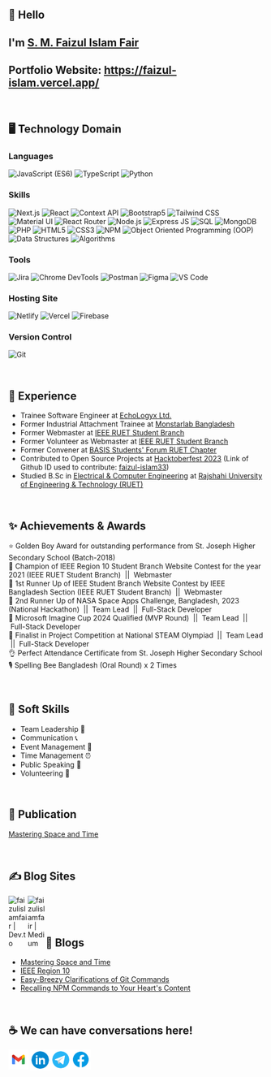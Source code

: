 ## 👋 Hello

## I'm [S. M. Faizul Islam Fair](https://faizul-islam.vercel.app/) 
## Portfolio Website: [<u>https://faizul-islam.vercel.app/</u>](https://faizul-islam.vercel.app/)

<br/>

## <b>🖥️ Technology Domain</b>
### <b>Languages</b>


![JavaScript (ES6)](https://img.shields.io/badge/javascript_(es6)-black?style=for-the-badge&logo=javascript&logoColor=F7DF1E)
![TypeScript](https://img.shields.io/badge/typescript-3178C6?style=for-the-badge&logo=typescript&logoColor=white)
![Python](https://img.shields.io/badge/Python-3776AB?style=for-the-badge&logo=python&logoColor=white)


### <b>Skills</b>


![Next.js](https://img.shields.io/badge/next.js-000000?style=for-the-badge&logo=next.js&logoColor=white)
![React](https://img.shields.io/badge/react.JS-61DAFB?style=for-the-badge&logo=react&logoColor=white)
![Context API](https://img.shields.io/badge/Context_API-3998B6?style=for-the-badge&logo=context_api&logoColor=blue)
![Bootstrap5](https://img.shields.io/badge/bootstrap5-7952B3?style=for-the-badge&logo=bootstrap&logoColor=white)
![Tailwind CSS](https://img.shields.io/badge/tailwind_css-06B6D4?style=for-the-badge&logo=tailwindcss&logoColor=white)
![Material UI](https://img.shields.io/badge/material_ui-007FFF?style=for-the-badge&logo=mui&logoColor=white)
![React Router](https://img.shields.io/badge/react_router-CA4245?style=for-the-badge&logo=reactrouter&logoColor=white)
![Node.js](https://img.shields.io/badge/Node.js-339933?style=for-the-badge&logo=node.js&logoColor=white)
![Express JS](https://img.shields.io/badge/express.js-000000?style=for-the-badge&logo=express&logoColor=white)
![SQL](https://img.shields.io/badge/SQL-4479A1?style=for-the-badge&logo=mysql&logoColor=white)
![MongoDB](https://img.shields.io/badge/mongodb-47A248?style=for-the-badge&logo=mongodb&logoColor=white)
![PHP](https://img.shields.io/badge/PHP-777BB4?style=for-the-badge&logo=php&logoColor=white)
![HTML5](https://img.shields.io/badge/html5-E34F26?style=for-the-badge&logo=html5&logoColor=white)
![CSS3](https://img.shields.io/badge/css3-1572B6?style=for-the-badge&logo=css3&logoColor=white)
![NPM](https://img.shields.io/badge/npm-CB3837?style=for-the-badge&logo=npm&logoColor=white)
![Object Oriented Programming (OOP)](https://img.shields.io/badge/object_oriented_programming_(OOP)-blue?style=for-the-badge&logo=oop&logoColor=white)
![Data Structures](https://img.shields.io/badge/data_structures-black?style=for-the-badge&logo=oop&logoColor=white)
![Algorithms](https://img.shields.io/badge/algorithms-silver?style=for-the-badge&logo=oop&logoColor=white)



### <b>Tools</b>

![Jira](https://img.shields.io/badge/jira-0A0FFF?style=for-the-badge&logo=jira&logoColor=white)
![Chrome DevTools](https://img.shields.io/badge/devtools-3984FF?style=for-the-badge&logo=googlechrome&logoColor=white)
![Postman](https://img.shields.io/badge/postman-FF6C37?style=for-the-badge&logo=postman&logoColor=white)
![Figma](https://img.shields.io/badge/figma-grey?style=for-the-badge&logo=figma&logoColor=F24E1E)
![VS Code](https://img.shields.io/badge/vscode-007ACC?style=for-the-badge&logo=visualstudiocode&logoColor=)


### <b>Hosting Site</b>

![Netlify](https://img.shields.io/badge/netlify-00C7B7?style=for-the-badge&logo=netlify&logoColor=white)
![Vercel](https://img.shields.io/badge/vercel-000000?style=for-the-badge&logo=vercel&logoColor=white)
![Firebase](https://img.shields.io/badge/firebase-FFCA28?style=for-the-badge&logo=firebase&logoColor=white)



### <b>Version Control</b>

![Git](https://img.shields.io/badge/git-F05032?style=for-the-badge&logo=git&logoColor=white)


<br />


## <b>🚀 Experience</b>

- Trainee Software Engineer at [EchoLogyx Ltd.](https://echologyx.com/)
- Former Industrial Attachment Trainee at [Monstarlab Bangladesh](https://monstar-lab.com/bd/)
- Former Webmaster at [IEEE RUET Student Branch](https://ieeeruetsb.net/)
- Former Volunteer as Webmaster at [IEEE RUET Student Branch](https://ieeeruetsb.net/)
- Former Convener at [BASIS Students' Forum RUET Chapter](https://bsf.basis.org.bd/university/Rajshahi%20University%20of%20Engineering%20&%20Technology)
- Contributed to Open Source Projects at [Hacktoberfest 2023](https://hacktoberfest.com/) (Link of Github ID used to contribute: [faizul-islam33](https://github.com/faizul-islam33))
- Studied B.Sc in [Electrical & Computer Engineering](https://www.ece.ruet.ac.bd/) at [Rajshahi University of Engineering & Technology (RUET)](https://www.ruet.ac.bd/)


<br/>


## <b>✨ Achievements & Awards</b>
⭐ Golden Boy Award for outstanding performance from St. Joseph Higher Secondary School (Batch-2018) <br/>
🥇 Champion of IEEE Region 10 Student Branch Website Contest for the year 2021 (IEEE RUET Student Branch) &nbsp;|| &nbsp;Webmaster <br/>
🥈 1st Runner Up of IEEE Student Branch Website Contest by IEEE Bangladesh Section (IEEE RUET Student Branch) &nbsp;|| &nbsp;Webmaster <br/>
🥉 2nd Runner Up of NASA Space Apps Challenge, Bangladesh, 2023 (National Hackathon) &nbsp;|| &nbsp;Team Lead &nbsp;|| &nbsp;Full-Stack Developer <br/>
🏅 Microsoft Imagine Cup 2024 Qualified (MVP Round) &nbsp;|| &nbsp;Team Lead &nbsp;|| &nbsp;Full-Stack Developer <br/>
🎉 Finalist in Project Competition at National STEAM Olympiad &nbsp;|| &nbsp;Team Lead &nbsp;|| &nbsp;Full-Stack Developer <br/>
👌 Perfect Attendance Certificate from St. Joseph Higher Secondary School <br/>
🎙️ Spelling Bee Bangladesh (Oral Round) x 2 Times

<br />






## 🎯 Soft Skills

- Team Leadership 🚀 
- Communication 📞
- Event Management 📅 
- Time Management ⏰ 
- Public Speaking 🎤
- Volunteering 🤝 


<br />


## 📰 Publication
[Mastering Space and Time](https://drive.google.com/drive/folders/1Nqi-jO1x0aO0QmDDVJMnC9m3e3UfbePC)

<br />


## ✍️ Blog Sites

[<img align="left" alt="faizulislamfair | Dev.to" width="38px" src="https://cdn.jsdelivr.net/npm/simple-icons@3.13.0/icons/dev-dot-to.svg" />][dev-dot-to]  

[<img align="left" alt="faizulislamfair | Medium" width="35px" src="https://cdn.jsdelivr.net/npm/simple-icons@3.13.0/icons/medium.svg" />][medium]


<br />
<br />
<br />

## 📖 Blogs

- [Mastering Space and Time](https://medium.com/@faizulislamfair/mastering-space-and-time-d3bf89161a74)
- [IEEE Region 10](https://ieeeruetsb.net/about-r10/)
- [Easy-Breezy Clarifications of Git Commands](https://dev.to/faizul_islam/easy-breezy-clarifications-of-git-commands-4pll)
- [Recalling NPM Commands to Your Heart's Content](https://dev.to/faizul_islam/recalling-npm-commands-to-your-hearts-content-gm2)

<br />

## ☕️ We can have conversations here!

<a href="mailto: faizulislamfair@gmail.com">
<img align="left" style="margin-right: 3px" alt="faizulislamfair | Mail" width="39px" src="gmail.png" />
</a> 

[<img align="left" alt="faizulislamfair | LinkedIn" width="41px" src="linkedin.png" />][linkedin]
[<img align="left" alt="faizulislamfair | Telegram" width="40px" src="telegram.png" />][telegram]
[<img align="left" alt="faizulislamfair | Facebook" width="39px" src="facebook.png" />][facebook]

<br />
<br />

[dev-dot-to]: https://dev.to/faizul_islam
[medium]: https://medium.com/@faizulislamfair
[facebook]: https://www.facebook.com/faizulislam.fair/
[linkedin]: https://www.linkedin.com/in/s-m-faizul-islam-fair-767790109/
[pinterest]: https://www.pinterest.com/Fair_Fair_Fair/
[instagram]: https://www.instagram.com/_____.fair._____/
[telegram]: https://t.me/ataraxia_void


<br />

